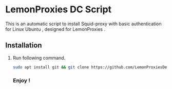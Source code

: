 # LemonProxies DC Script
This is an automatic script to install Squid-proxy with basic authentication for Linux Ubuntu , designed for LemonProxies .
## Installation
1. Run following command.
    ```bash
    sudo apt install git && git clone https://github.com/LemonProxiesDev/LemonDCScript.git && cd LemonDCScript && chmod +x lemon.sh && ./lemon.sh
    ```
    ### Enjoy !

